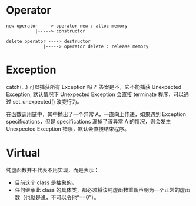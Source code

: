 # Operator
		    
	new operator ----> operator new : alloc memory
	           |-----> constructor
	
	delete operator ----> destructor
	              |-----> operator delete : release memory

     

# Exception
catch(...) 可以捕获所有 Exception 吗？ 答案是不，它不能捕获 Unexpected Exception, 默认情况下 Unexpected Exception 会直接 terminate 程序，可以通过 set_unexpected() 改变行为。

在函数调用链中，其中抛出了一个异常 A，一直向上传递，如果遇到 Exception specifications，但是 specifications 漏掉了该异常 A 的情况，则会发生 Unexpected Exception 错误，默认会直接结束程序。

# Virtual
纯虚函数并不代表不用实现，而是表示：

* 目前这个 class 是抽象的。
* 任何继承此 class 的具体类，都必须将该纯虚函数重新声明为一个正常的虚函数（也就是说，不可以令他“==0”）。

